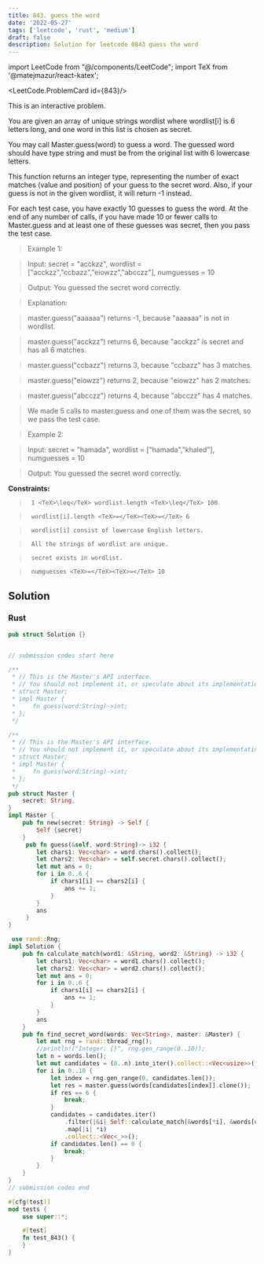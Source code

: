 ```yaml
---
title: 843. guess the word
date: '2022-05-27'
tags: ['leetcode', 'rust', 'medium']
draft: false
description: Solution for leetcode 0843 guess the word
---
```

import LeetCode from "@/components/LeetCode";
import TeX from '@matejmazur/react-katex';

<LeetCode.ProblemCard id={843}/>
 

  This is an interactive problem.

  You are given an array of unique strings wordlist where wordlist[i] is 6 letters long, and one word in this list is chosen as secret.

  You may call Master.guess(word) to guess a word. The guessed word should have type string and must be from the original list with 6 lowercase letters.

  This function returns an integer type, representing the number of exact matches (value and position) of your guess to the secret word. Also, if your guess is not in the given wordlist, it will return -1 instead.

  For each test case, you have exactly 10 guesses to guess the word. At the end of any number of calls, if you have made 10 or fewer calls to Master.guess and at least one of these guesses was secret, then you pass the test case.

   

 >   Example 1:

  

 >   Input: secret <TeX>=</TeX> "acckzz", wordlist <TeX>=</TeX> ["acckzz","ccbazz","eiowzz","abcczz"], numguesses <TeX>=</TeX> 10

 >   Output: You guessed the secret word correctly.

 >   Explanation:

 >   master.guess("aaaaaa") returns -1, because "aaaaaa" is not in wordlist.

 >   master.guess("acckzz") returns 6, because "acckzz" is secret and has all 6 matches.

 >   master.guess("ccbazz") returns 3, because "ccbazz" has 3 matches.

 >   master.guess("eiowzz") returns 2, because "eiowzz" has 2 matches.

 >   master.guess("abcczz") returns 4, because "abcczz" has 4 matches.

 >   We made 5 calls to master.guess and one of them was the secret, so we pass the test case.

  

 >   Example 2:

  

 >   Input: secret <TeX>=</TeX> "hamada", wordlist <TeX>=</TeX> ["hamada","khaled"], numguesses <TeX>=</TeX> 10

 >   Output: You guessed the secret word correctly.

  

   

  **Constraints:**

  

 >   	1 <TeX>\leq</TeX> wordlist.length <TeX>\leq</TeX> 100

 >   	wordlist[i].length <TeX>=</TeX><TeX>=</TeX> 6

 >   	wordlist[i] consist of lowercase English letters.

 >   	All the strings of wordlist are unique.

 >   	secret exists in wordlist.

 >   	numguesses <TeX>=</TeX><TeX>=</TeX> 10


## Solution
### Rust
```rust
pub struct Solution {}


// submission codes start here

/**
 * // This is the Master's API interface.
 * // You should not implement it, or speculate about its implementation
 * struct Master;
 * impl Master {
 *     fn guess(word:String)->int;
 * };
 */

/**
 * // This is the Master's API interface.
 * // You should not implement it, or speculate about its implementation
 * struct Master;
 * impl Master {
 *     fn guess(word:String)->int;
 * };
 */
pub struct Master {
    secret: String,
}
impl Master {
    pub fn new(secret: String) -> Self {
        Self {secret}
    }
     pub fn guess(&self, word:String)-> i32 {
        let chars1: Vec<char> = word.chars().collect();
        let chars2: Vec<char> = self.secret.chars().collect();
        let mut ans = 0;
        for i in 0..6 {
            if chars1[i] == chars2[i] {
                ans += 1;
            }
        }
        ans
     }
}

 use rand::Rng;
impl Solution {
    pub fn calculate_match(word1: &String, word2: &String) -> i32 {
        let chars1: Vec<char> = word1.chars().collect();
        let chars2: Vec<char> = word2.chars().collect();
        let mut ans = 0;
        for i in 0..6 {
            if chars1[i] == chars2[i] {
                ans += 1;
            }
        }
        ans
    }
    pub fn find_secret_word(words: Vec<String>, master: &Master) {
        let mut rng = rand::thread_rng();
        //println!("Integer: {}", rng.gen_range(0..10));
        let n = words.len();
        let mut candidates = (0..n).into_iter().collect::<Vec<usize>>();
        for i in 0..10 {
            let index = rng.gen_range(0, candidates.len());
            let res = master.guess(words[candidates[index]].clone());
            if res == 6 {
                break;
            }
            candidates = candidates.iter()
                .filter(|&i| Self::calculate_match(&words[*i], &words[candidates[index]]) == res)
                .map(|i| *i)
                .collect::<Vec<_>>();
            if candidates.len() == 0 {
                break;
            }
        }
    }
}
// submission codes end

#[cfg(test)]
mod tests {
    use super::*;

    #[test]
    fn test_843() {
    }
}

```
